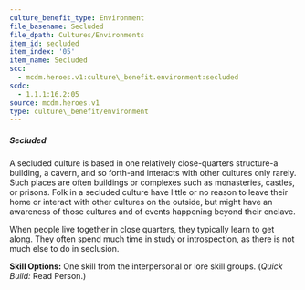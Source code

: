 ```yaml
---
culture_benefit_type: Environment
file_basename: Secluded
file_dpath: Cultures/Environments
item_id: secluded
item_index: '05'
item_name: Secluded
scc:
  - mcdm.heroes.v1:culture\_benefit.environment:secluded
scdc:
  - 1.1.1:16.2:05
source: mcdm.heroes.v1
type: culture\_benefit/environment
---
```


##### Secluded

A secluded culture is based in one relatively close-quarters structure-a building, a cavern, and so forth-and interacts with other cultures only rarely. Such places are often buildings or complexes such as monasteries, castles, or prisons. Folk in a secluded culture have little or no reason to leave their home or interact with other cultures on the outside, but might have an awareness of those cultures and of events happening beyond their enclave.

When people live together in close quarters, they typically learn to get along. They often spend much time in study or introspection, as there is not much else to do in seclusion.

**Skill Options:** One skill from the interpersonal or lore skill groups. (*Quick Build:* Read Person.)
